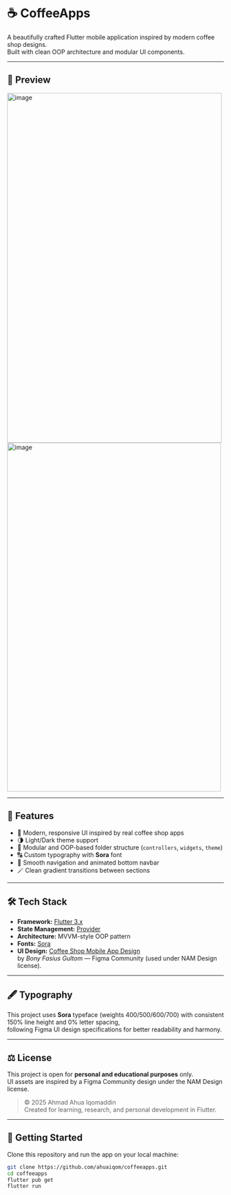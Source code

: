 # ☕ CoffeeApps  
A beautifully crafted Flutter mobile application inspired by modern coffee shop designs.  
Built with clean OOP architecture and modular UI components.

---

## 📱 Preview  
<img width="499" height="811" alt="image" src="https://github.com/user-attachments/assets/f4aeb430-c6f4-467b-8a55-1b6032438c1c" /> <img width="497" height="809" alt="image" src="https://github.com/user-attachments/assets/bc074fda-dad0-46b4-9c21-0881e4e03cbb" />


---

## 🧩 Features
- 🎨 Modern, responsive UI inspired by real coffee shop apps  
- 🌗 Light/Dark theme support  
- 🧱 Modular and OOP-based folder structure (`controllers`, `widgets`, `theme`)  
- 🔠 Custom typography with **Sora** font  
- 🧭 Smooth navigation and animated bottom navbar  
- 🪄 Clean gradient transitions between sections  

---

## 🛠️ Tech Stack
- **Framework:** [Flutter 3.x](https://flutter.dev)  
- **State Management:** [Provider](https://pub.dev/packages/provider)  
- **Architecture:** MVVM-style OOP pattern  
- **Fonts:** [Sora](https://fonts.google.com/specimen/Sora)  
- **UI Design:** [Coffee Shop Mobile App Design](https://www.figma.com/community/file/1116708627748807811)  
  by *Bony Fasius Gultom* — Figma Community (used under NAM Design license).

---

## 🖋️ Typography
This project uses **Sora** typeface (weights 400/500/600/700) with consistent 150% line height and 0% letter spacing,  
following Figma UI design specifications for better readability and harmony.

---

## ⚖️ License
This project is open for **personal and educational purposes** only.  
UI assets are inspired by a Figma Community design under the NAM Design license.

> © 2025 Ahmad Ahua Iqomaddin  
> Created for learning, research, and personal development in Flutter.

---

## 🚀 Getting Started
Clone this repository and run the app on your local machine:

```bash
git clone https://github.com/ahuaiqom/coffeeapps.git
cd coffeeapps
flutter pub get
flutter run
